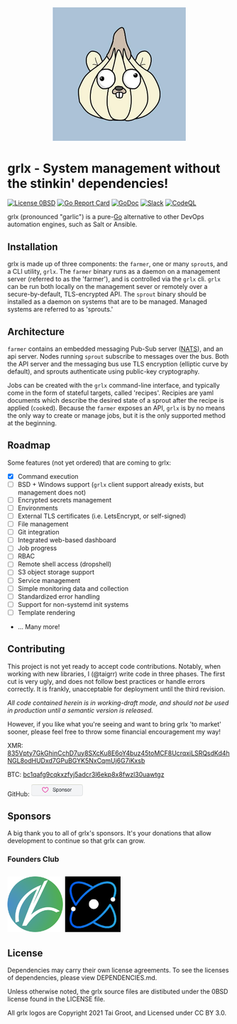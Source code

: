 ## <p align="center"><img src="docs/logos/grlx.jpg" width="300"></p>

# grlx - System management without the stinkin' dependencies!

[![License 0BSD](https://img.shields.io/badge/License-0BSD-pink.svg)](https://opensource.org/licenses/0BSD)
[![Go Report Card](https://goreportcard.com/badge/github.com/gogrlx/grlx)](https://goreportcard.com/report/github.com/gogrlx/grlx) [![GoDoc](https://img.shields.io/badge/GoDoc-reference-007d9c)](https://pkg.go.dev/github.com/gogrlx/grlx)
[![Slack](https://img.shields.io/badge/chat-on%20slack-green)](https://gophers.slack.com/)
[![CodeQL](https://github.com/gogrlx/grlx/actions/workflows/codeql-analysis.yml/badge.svg)](https://github.com/gogrlx/grlx/actions/workflows/codeql-analysis.yml)


grlx (pronounced "garlic") is a pure-[Go](http://golang.org) alternative to other DevOps automation engines, such as Salt or Ansible.
## Installation

grlx is made up of three components: the `farmer`, one or many `sprout`s, and a CLI utility, `grlx`. 
The `farmer` binary runs as a daemon on a management server (referred to as the 'farmer'), and is controlled via the `grlx` cli.
`grlx` can be run both locally on the management sever or remotely over a secure-by-default, TLS-encrypted API.
The `sprout` binary should be installed as a daemon on systems that are to be managed.
Managed systems are referred to as 'sprouts.'


## Architecture

`farmer` contains an embedded messaging Pub-Sub server ([NATS](https://github.com/nats-io/nats-server)), and an api server.
Nodes running `sprout` subscribe to messages over the bus.
Both the API server and the messaging bus use TLS encryption (elliptic curve by default), and sprouts authenticate using public-key cryptography.

Jobs can be created with the `grlx` command-line interface, and typically come in the form of stateful targets, called 'recipes'.
Recipies  are yaml documents which describe the desired state of a sprout after the recipe is applied (`cook`ed).
Because the `farmer` exposes an API, `grlx` is by no means the only way to create or manage jobs, but it is the only supported method at the beginning.

## Roadmap

Some features (not yet ordered) that are coming to grlx:

- [x] Command execution
- [ ] BSD + Windows support (`grlx` client support already exists, but management does not)
- [ ] Encrypted secrets management
- [ ] Environments
- [ ] External TLS certificates (i.e. LetsEncrypt, or self-signed)
- [ ] File management
- [ ] Git integration
- [ ] Integrated web-based dashboard
- [ ] Job progress
- [ ] RBAC
- [ ] Remote shell access (dropshell)
- [ ] S3 object storage support
- [ ] Service management
- [ ] Simple monitoring data and collection
- [ ] Standardized error handling
- [ ] Support for non-systemd init systems
- [ ] Template rendering
- ... Many more!


## Contributing

This project is not yet ready to accept code contributions.
Notably, when working with new libraries, I (@taigrr) write code in three phases.
The first cut is very ugly, and does not follow best practices or handle errors correctly.
It is frankly, unacceptable for deployment until the third revision.

*All code contained herein is in working-draft mode, and should not be used in production until a semantic version is released.*

However, if you like what you're seeing and want to bring grlx 'to market' sooner, please feel free to throw some financial encouragement my way!

XMR: [835Vpty7GkGhinCchD7uy8SXcKu8E6oY4buz45toMCF8UcrqxiLSRQsdKd4hNGL8odHUDxd7GPuBGYK5NxCqmUj6G7iKxsb](monero:835Vpty7GkGhinCchD7uy8SXcKu8E6oY4buz45toMCF8UcrqxiLSRQsdKd4hNGL8odHUDxd7GPuBGYK5NxCqmUj6G7iKxsb)

BTC: [bc1qafg9cqkxzfyj5adcr3l6ekp8x8fwzl30uawtgz](bitcoin:bc1qafg9cqkxzfyj5adcr3l6ekp8x8fwzl30uawtgz)

GitHub: <a href="https://github.com/sponsors/taigrr?o=esb"><img src="docs/logos/ghsponsor.png" width="116"></a>
## Sponsors

A big thank you to all of grlx's sponsors.
It's your donations that allow development to continue so that grlx can grow.

### Founders Club
## <p align="left"><a href="https://newleafsolutions.dev"><img src="docs/logos/newleaf.png" width="125"></a> <a href="https://github.com/ADAtomic"><img src="docs/logos/adatomic.png" width="125"></a></p>


## License

Dependencies may carry their own license agreements.
To see the licenses of dependencies, please view DEPENDENCIES.md.

Unless otherwise noted, the grlx source files are distibuted under the 0BSD license found in the LICENSE file.

All grlx logos are Copyright 2021 Tai Groot, and Licensed under CC BY 3.0.
